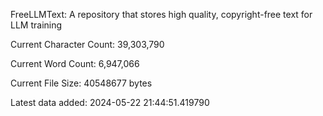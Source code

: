FreeLLMText: A repository that stores high quality, copyright-free text for LLM training 
 
 
 Current Character Count: 39,303,790
 
 Current Word Count: 6,947,066
 
 Current File Size: 40548677 bytes
 
 Latest data added: 2024-05-22 21:44:51.419790